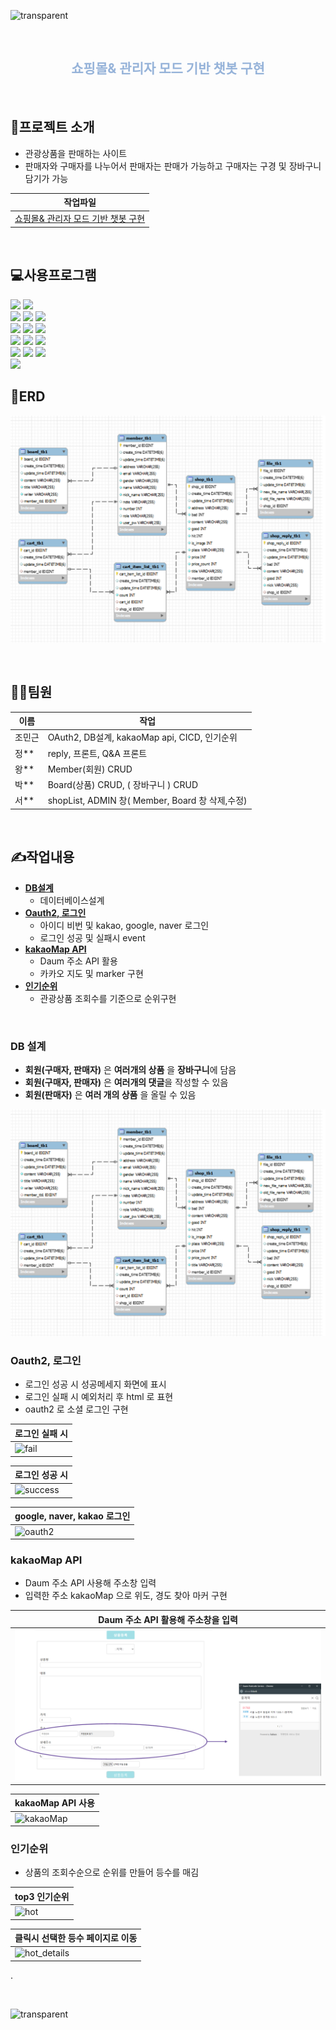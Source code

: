 ![transparent](https://capsule-render.vercel.app/api?type=waving&color=B4E1F8&fontColor=fff&text=🛒이팀저팀&height=250&fontSize=70&descAlignY=80&descAlign=70)


<br>

<h2 align="center" style="color:#96b3d9"> 쇼핑몰& 관리자 모드 기반 챗봇 구현 </h2>

<br>


## 📕프로젝트 소개

- 관광상품을 판매하는 사이트
- 판매자와 구매자를 나누어서 판매자는 판매가 가능하고 구매자는 구경 및 장바구니 담기가 가능

| 작업파일                                                                                                                |
|---------------------------------------------------------------------------------------------------------------------|
| [쇼핑몰& 관리자 모드 기반 챗봇 구현](https://github.com/Jmgjava/team_project1/tree/master/shoppingMall_project) |

<br>

## 💻사용프로그램

<span>
<img src="https://img.shields.io/badge/intellij IDEA-000000?style=flat&logo=intellij IDEA&logoColor=white"/> 
<img src="https://img.shields.io/badge/visualstudio-0075c6?style=flat&logo=visualstudio&logoColor=white"/> 
</span>
<br>
<span>
<img src="https://img.shields.io/badge/java-007396?style=flat&logo=java&logoColor=white"/> 
<img src="https://img.shields.io/badge/gradle-02303A?style=flat&logo=gradle&logoColor=white"/>
<img src="https://img.shields.io/badge/mysql-4479A1?style=flat&logo=mysql&logoColor=white"/> 
</span>
<br>
<span>
<img src="https://img.shields.io/badge/springboot-6DB33F?style=flat&logo=springboot&logoColor=white"/>
<img src="https://img.shields.io/badge/springsecurity-6DB33F?style=flat&logo=springsecurity&logoColor=white"/>
<img src="https://img.shields.io/badge/spring data JPA-6DB33F?style=flat&logo=spring data JPA&logoColor=white"/> 
</span>
<br>
<span>
<img src="https://img.shields.io/badge/html5-E34F26?style=flat&logo=html5&logoColor=white"/>
<img src="https://img.shields.io/badge/css3-1572B6?style=flat&logo=css3&logoColor=white"/>
<img src="https://img.shields.io/badge/JavaScript-F7DF1E?style=flat&logo=JavaScript&logoColor=white"/> 
</span>
<br>
<span>
<img src="https://img.shields.io/badge/kakaoMap-FFCD00?style=flat&logo=kakao&logoColor=white"/>
<img src="https://img.shields.io/badge/thymeleaf-005F0F?style=flat&logo=thymeleaf&logoColor=white"/>
<img src="https://img.shields.io/badge/jquery-0769AD?style=flat&logo=jquery&logoColor=white"/> <br>
<img src="https://img.shields.io/badge/AWS-232F3E?style=flat&logo=amazonwebservices&logoColor=white"/>
</span>
<br>

## 📁ERD
![img_3.png](img/img_3.png)

<br>

## 🙍‍♂️팀원
|이름| 작업 |
|--|----|
|조민근| OAuth2, DB설계, kakaoMap api, CICD, 인기순위|
|정**|reply, 프론트, Q&A 프론트|
|왕**|Member(회원) CRUD|
|박**|Board(상품)  CRUD, ( 장바구니 ) CRUD|
|서**|shopList, ADMIN 창( Member, Board 창 삭제,수정)|

<br>

## ✍작업내용

- [**DB설계**](#DB-설계)
    - 데이터베이스설계
- [**Oauth2, 로그인**](#Oauth2-로그인)
    - 아이디 비번 및 kakao, google, naver 로그인
    - 로그인 성공 및 실패시 event
- [**kakaoMap API**](#kakaoMap-API)
    - Daum 주소 API 활용
    - 카카오 지도 및 marker 구현
- [**인기순위**](#인기순위)
    - 관광상품 조회수를 기준으로 순위구현

<br>

### DB 설계

- **회원(구매자, 판매자)** 은 **여러개의 상품** 을 **장바구니**에 담음
- **회원(구매자, 판매자)** 은 **여러개의 댓글**을 작성할 수 있음
- **회원(판매자)** 은 **여러 개의 상품** 을 올릴 수 있음

![img_3.png](/img/img_3.png)

### Oauth2, 로그인

- 로그인 성공 시 성공메세지 화면에 표시
- 로그인 실패 시 예외처리 후 html 로 표현
- oauth2 로 소셜 로그인 구현

| 로그인 실패 시                                                                                               |
|--------------------------------------------------------------------------------------------------------|
| ![fail](https://github.com/Jmgjava/team_project1/assets/154856565/b1c891a0-fcaa-4371-9c52-eab275b34f23) |

| 로그인 성공 시                                                                                                  |
|-----------------------------------------------------------------------------------------------------------|
| ![success](https://github.com/Jmgjava/team_project1/assets/154856565/bd1e4564-3143-4b6f-9d04-f2041fe9b4cf) |

| google, naver, kakao 로그인                                                                                 |
|----------------------------------------------------------------------------------------------------------|
| ![oauth2](https://github.com/Jmgjava/team_project1/assets/154856565/dd58715b-2bd9-4190-9edc-0a7307d1bde5) |

### kakaoMap API

- Daum 주소 API 사용해 주소창 입력
- 입력한 주소 kakaoMap 으로 위도, 경도 찾아 마커 구현

| **Daum 주소 API** 활용해 주소창을 입력  |
|------------------------------|
| ![img_5.png](/img/img_5.png) |

| kakaoMap API 사용                                                                                            |
|------------------------------------------------------------------------------------------------------------|
| ![kakaoMap](https://github.com/Jmgjava/team_project1/assets/154856565/dae97fac-96d1-469b-bbac-ae565e18b0c1) |

### 인기순위

- 상품의 조회수순으로 순위를 만들어 등수를 매김

| top3 인기순위                                                                                            |
|------------------------------------------------------------------------------------------------------|
| ![hot](https://github.com/Jmgjava/team_project1/assets/154856565/f25420a6-eda8-4e19-aa06-dcc3b7427ec0) |

| 클릭시 선택한 등수 페이지로 이동                                                                                       |
  |---------------------------------------------------------------------------------------------------------------|
| ![hot_details](https://github.com/Jmgjava/team_project1/assets/154856565/cb3a15a9-8860-4c39-bda9-cda2fd629696) |

.

<br>

![transparent](https://capsule-render.vercel.app/api?type=soft&color=6B4D9F&fontColor=fff&text=감사합니다.&animation=fadeIn&height=100&fontSize=40&descAlignY=80&descAlign=70)

